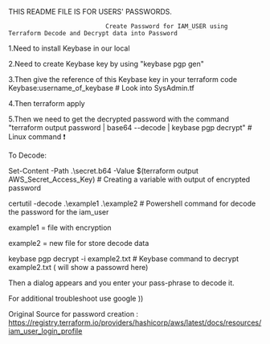 THIS README FILE IS FOR USERS' PASSWORDS.                               
                               
                               
                               
                               Create Password for IAM_USER using Terraform Decode and Decrypt data into Password

1.Need to install Keybase in our local

2.Need to create Keybase key by using "keybase pgp gen"

3.Then give the reference of this Keybase key in your terraform code Keybase:username_of_keybase # Look into SysAdmin.tf

4.Then terraform apply

5.Then we need to get the decrypted password with the command "terraform output password | base64 --decode | keybase pgp decrypt" # Linux command ❗

To Decode:

Set-Content -Path .\secret.b64 -Value $(terraform output AWS_Secret_Access_Key)  # Creating a variable with output of encrypted password

certutil -decode .\example1 .\example2                                           # Powershell command for decode the password for the iam_user

example1 = file with encryption 

example2 = new file for store decode data

keybase pgp decrypt -i example2.txt                                              # Keybase command to decrypt example2.txt ( will show a passowrd here) 

Then a dialog appears and you enter your pass-phrase to decode it.

For additional troubleshoot use google ))

Original Source for password creation : https://registry.terraform.io/providers/hashicorp/aws/latest/docs/resources/iam_user_login_profile
